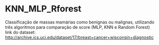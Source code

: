 # KNN_MLP_Rforest
Classificação de massas mamárias como benignas ou malignas, utilizando três algoritmos para comparação de score (MLP, KNN e  Random Forest)
link do dataset: http://archive.ics.uci.edu/dataset/17/breast+cancer+wisconsin+diagnostic
